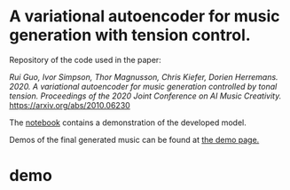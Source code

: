 # A variational autoencoder for music generation with tension control. 

Repository of the code used in the paper: 


*Rui Guo, Ivor Simpson, Thor Magnusson, Chris Kiefer, Dorien Herremans. 2020. A variational autoencoder for music generation controlled by tonal tension. Proceedings of the 2020 Joint Conference on AI Music Creativity.*
https://arxiv.org/abs/2010.06230

The [notebook](https://github.com/ruiguo-bio/colab_tension_vae/blob/main/tension_colab.ipynb) contains a demonstration of the developed model. 

Demos of the final generated music can be found at [the demo page.](https://ruiguo-bio.github.io/tension_vae.github.io/)
# demo
